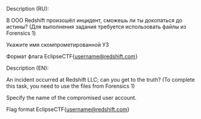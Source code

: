 Description (RU):

В ООО Redshift произошёл инцидент, сможешь ли ты докопаться до истины? (Для выполнения задания требуется использовать файлы из Forensics 1)

Укажите имя скомпрометированной УЗ

Формат флага EclipseCTF{username@redshift.com}

Description (EN):

An incident occurred at Redshift LLC; can you get to the truth? (To complete this task, you need to use the files from Forensics 1)

Specify the name of the compromised user account.

Flag format EclipseCTF{username@redshift.com}
